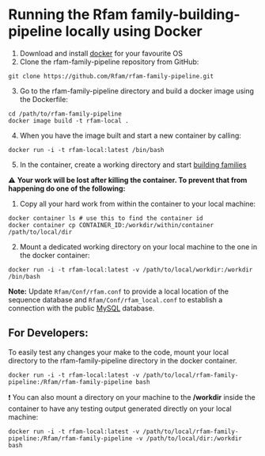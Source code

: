 # Running the Rfam family-building-pipeline locally using Docker
1. Download and install [docker](https://docs.docker.com/install) for your favourite OS
2. Clone the rfam-family-pipeline repository from GitHub: 
```
git clone https://github.com/Rfam/rfam-family-pipeline.git
```
3. Go to the rfam-family-pipeline directory and build a docker image using the Dockerfile:
```
cd /path/to/rfam-family-pipeline
docker image build -t rfam-local .
```
4. When you have the image built and start a new container by calling: 
```
docker run -i -t rfam-local:latest /bin/bash
```
5. In the container, create a working directory and start [building families](https://docs.google.com/document/d/1sEwBRxZZjUiCV4fim9kLuiKQyyJXLLn0hXKd1qWC_Uw/edit?pli=1)


:warning: **Your work will be lost after killing the container. To prevent that from happening do one of the following:**

1. Copy all your hard work from within the container to your local machine:
```
docker container ls # use this to find the container id
docker container cp CONTAINER_ID:/workdir/within/container /path/to/local/dir
```

2. Mount a dedicated working directory on your local machine to the one in the docker container:
```
docker run -i -t rfam-local:latest -v /path/to/local/workdir:/workdir /bin/bash
```


**Note:** Update `Rfam/Conf/rfam.conf` to provide a local location of the sequence database
and `Rfam/Conf/rfam_local.conf` to establish a connection with the public [MySQL](https://rfam.readthedocs.io/en/latest/database.html) database.


## For Developers:
To easily test any changes your make to the code, mount your local directory to the rfam-family-pipeline directory in the docker container.
```
docker run -i -t rfam-local:latest -v /path/to/local/rfam-family-pipeline:/Rfam/rfam-family-pipeline bash
```

:exclamation: You can also mount a directory on your machine to the **/workdir** inside the container to have any testing output generated directly on your local machine:
```
docker run -i -t rfam-local:latest -v /path/to/local/rfam-family-pipeline:/Rfam/rfam-family-pipeline -v /path/to/local/dir:/workdir bash
``` 
